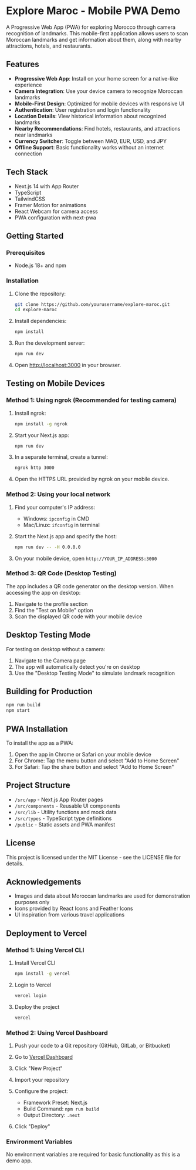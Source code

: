 # Explore Maroc - Mobile PWA Demo

A Progressive Web App (PWA) for exploring Morocco through camera recognition of landmarks. This mobile-first application allows users to scan Moroccan landmarks and get information about them, along with nearby attractions, hotels, and restaurants.

## Features

- **Progressive Web App**: Install on your home screen for a native-like experience
- **Camera Integration**: Use your device camera to recognize Moroccan landmarks
- **Mobile-First Design**: Optimized for mobile devices with responsive UI
- **Authentication**: User registration and login functionality
- **Location Details**: View historical information about recognized landmarks
- **Nearby Recommendations**: Find hotels, restaurants, and attractions near landmarks
- **Currency Switcher**: Toggle between MAD, EUR, USD, and JPY
- **Offline Support**: Basic functionality works without an internet connection

## Tech Stack

- Next.js 14 with App Router
- TypeScript
- TailwindCSS
- Framer Motion for animations
- React Webcam for camera access
- PWA configuration with next-pwa

## Getting Started

### Prerequisites

- Node.js 18+ and npm

### Installation

1. Clone the repository:
   ```bash
   git clone https://github.com/yourusername/explore-maroc.git
   cd explore-maroc
   ```

2. Install dependencies:
   ```bash
   npm install
   ```

3. Run the development server:
   ```bash
   npm run dev
   ```

4. Open [http://localhost:3000](http://localhost:3000) in your browser.

## Testing on Mobile Devices

### Method 1: Using ngrok (Recommended for testing camera)

1. Install ngrok:
   ```bash
   npm install -g ngrok
   ```

2. Start your Next.js app:
   ```bash
   npm run dev
   ```

3. In a separate terminal, create a tunnel:
   ```bash
   ngrok http 3000
   ```

4. Open the HTTPS URL provided by ngrok on your mobile device.

### Method 2: Using your local network

1. Find your computer's IP address:
   - Windows: `ipconfig` in CMD
   - Mac/Linux: `ifconfig` in terminal

2. Start the Next.js app and specify the host:
   ```bash
   npm run dev -- -H 0.0.0.0
   ```

3. On your mobile device, open `http://YOUR_IP_ADDRESS:3000`

### Method 3: QR Code (Desktop Testing)

The app includes a QR code generator on the desktop version. When accessing the app on desktop:

1. Navigate to the profile section
2. Find the "Test on Mobile" option
3. Scan the displayed QR code with your mobile device

## Desktop Testing Mode

For testing on desktop without a camera:

1. Navigate to the Camera page
2. The app will automatically detect you're on desktop
3. Use the "Desktop Testing Mode" to simulate landmark recognition

## Building for Production

```bash
npm run build
npm start
```

## PWA Installation

To install the app as a PWA:

1. Open the app in Chrome or Safari on your mobile device
2. For Chrome: Tap the menu button and select "Add to Home Screen"
3. For Safari: Tap the share button and select "Add to Home Screen"

## Project Structure

- `/src/app` - Next.js App Router pages
- `/src/components` - Reusable UI components
- `/src/lib` - Utility functions and mock data
- `/src/types` - TypeScript type definitions
- `/public` - Static assets and PWA manifest

## License

This project is licensed under the MIT License - see the LICENSE file for details.

## Acknowledgements

- Images and data about Moroccan landmarks are used for demonstration purposes only
- Icons provided by React Icons and Feather Icons
- UI inspiration from various travel applications

## Deployment to Vercel

### Method 1: Using Vercel CLI

1. Install Vercel CLI
   ```bash
   npm install -g vercel
   ```

2. Login to Vercel
   ```bash
   vercel login
   ```

3. Deploy the project
   ```bash
   vercel
   ```

### Method 2: Using Vercel Dashboard

1. Push your code to a Git repository (GitHub, GitLab, or Bitbucket)

2. Go to [Vercel Dashboard](https://vercel.com/dashboard)

3. Click "New Project"

4. Import your repository

5. Configure the project:
   - Framework Preset: Next.js
   - Build Command: `npm run build`
   - Output Directory: `.next`

6. Click "Deploy"

### Environment Variables

No environment variables are required for basic functionality as this is a demo app.
